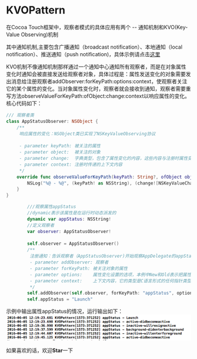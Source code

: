 # KVOPattern

在Cocoa Touch框架中，观察者模式的具体应用有两个 -- 通知机制和KVO(Key-Value Observing)机制

其中通知机制,主要包含广播通知（broadcast notification）、本地通知（local notification）、推送通知（push notification)，具体示例请点击[这里](https://github.com/zhuifengshen/ModalViewSample)

KVO机制不像通知机制那样通过一个通知中心通知所有观察者，而是在对象属性变化时通知会被直接发送给观察者对象，具体过程是：属性发送变化的对象需要发出消息给注册观察者addObserver:forKeyPath:options:context，使观察者关注它的某个属性的变化。当对象属性变化时，观察者就会接收到通知，观察者需要重写方法observeValueForKeyPath:ofObject:change:context以响应属性的变化。核心代码如下：

```swift
/// 观察者类
class AppStatusObserver: NSObject {
    /**
     响应属性的变化：NSObject类已实现了NSKeyValueObserving协议
     
     - parameter keyPath: 被关注的属性
     - parameter object:  被关注的对象
     - parameter change:  字典类型，包含了属性变化的内容，这些内容与注册时属性变化设置的选项有关（options参数）
     - parameter context: 注册时传递的上下文内容
     */
    override func observeValueForKeyPath(keyPath: String?, ofObject object: AnyObject?, change: [String : AnyObject]?, context: UnsafeMutablePointer<Void>) {
        NSLog("%@ - %@", (keyPath! as NSString), (change![NSKeyValueChangeNewKey] as! NSString))
    }
}
```

```swift
        ///观察属性appStatus
        //dynamic表示该属性是在运行时动态派发的
        dynamic var appStatus: NSString!
        //定义观察者
        var observer: AppStatusObserver!
        
        self.observer = AppStatusObserver()
        /**
         注册通知：告诉观察者（AppStatusObserver)开始观察AppDelegate的appStatus属性变化
         - parameter addObserver: 观察者
         - parameter forKeyPath: 被关注对象的属性
         - parameter options:    属性变化设置的选项，本例中New和Old表示把属性新旧两个值都传递给观察者，这些值是NSKeyValueObservingOptions类型的成员
         - parameter context:    上下文内容，它的类型是C语言形式的任何指针类型，Swift：UnsafeMutablePointer<Void>,Objective-C:void *
         */
        self.addObserver(self.observer, forKeyPath: "appStatus", options: [.New, .Old], context: nil)
        self.appStatus = "Launch"
```

示例中输出属性appStatus的情况，运行输出如下：
![](kvoview.png)

如果喜欢的话，欢迎**Star**一下
